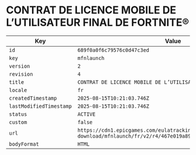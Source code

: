 # CONTRAT DE LICENCE MOBILE DE L’UTILISATEUR FINAL DE FORTNITE®

| Key | Value |
| --- | ----- |
| `id` | `689f0a0f6c79576c0d47c3ed` |
| `key` | `mfnlaunch` |
| `version` | `2` |
| `revision` | `4` |
| `title` | `CONTRAT DE LICENCE MOBILE DE L’UTILISATEUR FINAL DE FORTNITE®` |
| `locale` | `fr` |
| `createdTimestamp` | `2025-08-15T10:21:03.746Z` |
| `lastModifiedTimestamp` | `2025-08-15T10:21:03.746Z` |
| `status` | `ACTIVE` |
| `custom` | `false` |
| `url` | `https://cdn1.epicgames.com/eulatracking-download/mfnlaunch/fr/v2/r4/467e019a89db74184a653eea9c36ce2f.pdf` |
| `bodyFormat` | `HTML` |
